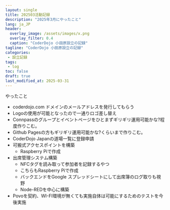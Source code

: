 ```yaml
---
layout: single
title: 202503活動記録
description: "2025年3月にやったこと"
lang: ja_JP
header:
  overlay_image: /assets/images/x.png
  overlay_filter: 0.4
  caption: "CoderDojo 小田原設立の記録"
tagline: "CoderDojo 小田原設立の記録"
categories: 
 - 設立記録
tags:
 - log
toc: false
draft: true
last_modified_at: 2025-03-31
---
```


やったこと  
- coderdojo.com ドメインのメールアドレスを発行してもらう
- Logoの使用が可能となったので一通りロゴ差し替え
- Connpassのグループとイベントページをひとまずギリギリ運用可能かな?程度作りこむ。
- Github Pagesの方もギリギリ運用可能かな?くらいまで作りこむ。
- CoderDojo Japanの道場一覧に登録申請
- 可搬式アクセスポイントを構築
  - Raspberry Piで作成  
- 出席管理システム構築
  - NFCタグを読み取って参加者を記録するやつ
  - こちらもRaspberry Piで作成
  - バックエンドをGoogle スプレッドシートにして出席簿のログ取りも視野
  - Node-REDを中心に構築  
- Povoを契約、WI-FI環境が無くても実施自体は可能にするためのテストを今後実施   
